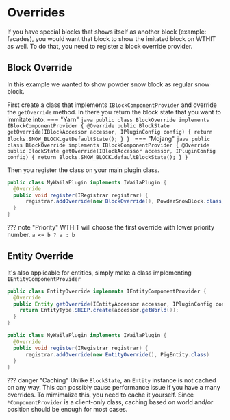 # Overrides

If you have special blocks that shows itself as another block (example: facades),
you would want that block to show the imitated block on WTHIT as well. 
To do that, you need to register a block override provider.

## Block Override
In this example we wanted to show powder snow block as regular snow block.

First create a class that implements `IBlockComponentProvider` and override the `getOverride` method.
In there you return the block state that you want to immitate into.
=== "Yarn"
    ```java
    public class BlockOverride implements IBlockComponentProvider {
      @Override
      public BlockState getOverride(IBlockAccessor accessor, IPluginConfig config) {
        return Blocks.SNOW_BLOCK.getDefaultState();
      }
    }
    ```
=== "Mojang"
    ```java
    public class BlockOverride implements IBlockComponentProvider {
      @Override
      public BlockState getOverride(IBlockAccessor accessor, IPluginConfig config) {
        return Blocks.SNOW_BLOCK.defaultBlockState();
      }
    }
    ```

Then you register the class on your main plugin class.
```java
public class MyWailaPlugin implements IWailaPlugin {
  @Override
  public void register(IRegistrar registrar) {
      registrar.addOverride(new BlockOverride(), PowderSnowBlock.class)
  }
}
```
??? note "Priority"
    WTHIT will choose the first override with lower priority number.
    `a <= b ? a : b`


## Entity Override

It's also applicable for entities, simply make a class implementing `IEntityComponentProvider`
```java
public class EntityOverride implements IEntityComponentProvider {
  @Override
  public Entity getOverride(IEntityAccessor accessor, IPluginConfig config) {
    return EntityType.SHEEP.create(accessor.getWorld());
  }
}
```

```java
public class MyWailaPlugin implements IWailaPlugin {
  @Override
  public void register(IRegistrar registrar) {
      registrar.addOverride(new EntityOverride(), PigEntity.class)
  }
}
```
??? danger "Caching"
    Unlike `BlockState`, an `Entity` instance is not cached on any way. This can possibly cause
    performance issue if you have a many overrides. To mimimalize this, you need to cache it yourself.
    Since `*ComponentProvider` is a client-only class, caching based on world and/or position should 
    be enough for most cases.
